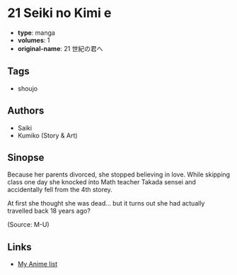 # 21 Seiki no Kimi e

-   **type**: manga
-   **volumes**: 1
-   **original-name**: 21 世紀の君へ

## Tags

-   shoujo

## Authors

-   Saiki
-   Kumiko (Story & Art)

## Sinopse

Because her parents divorced, she stopped believing in love. While skipping class one day she knocked into Math teacher Takada sensei and accidentally fell from the 4th storey.

At first she thought she was dead... but it turns out she had actually travelled back 18 years ago?

(Source: M-U)

## Links

-   [My Anime list](https://myanimelist.net/manga/25469/21_Seiki_no_Kimi_e)

